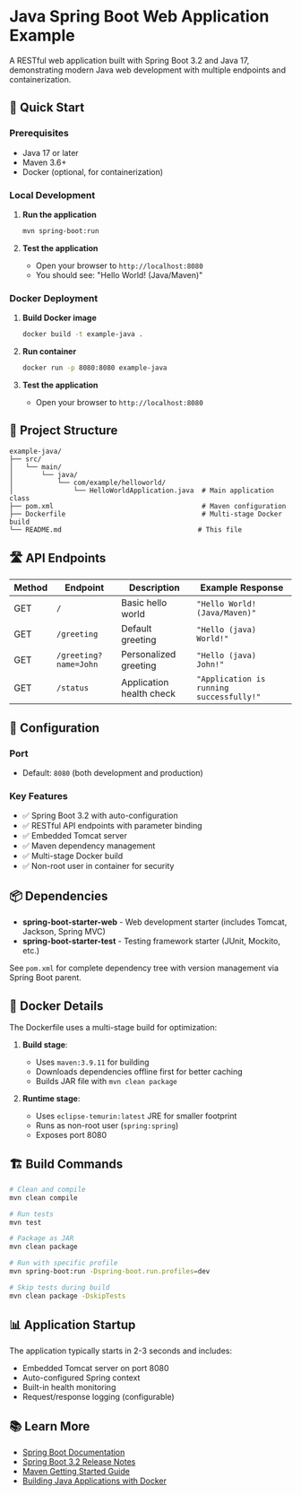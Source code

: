 # Java Spring Boot Web Application Example

A RESTful web application built with Spring Boot 3.2 and Java 17, demonstrating modern Java web development with multiple endpoints and containerization.

## 🚀 Quick Start

### Prerequisites
- Java 17 or later
- Maven 3.6+ 
- Docker (optional, for containerization)

### Local Development

1. **Run the application**
   ```bash
   mvn spring-boot:run
   ```

2. **Test the application**
   - Open your browser to `http://localhost:8080`
   - You should see: "Hello World! (Java/Maven)"

### Docker Deployment

1. **Build Docker image**
   ```bash
   docker build -t example-java .
   ```

2. **Run container**
   ```bash
   docker run -p 8080:8080 example-java
   ```

3. **Test the application**
   - Open your browser to `http://localhost:8080`

## 📁 Project Structure

```
example-java/
├── src/
│   └── main/
│       └── java/
│           └── com/example/helloworld/
│               └── HelloWorldApplication.java  # Main application class
├── pom.xml                                     # Maven configuration
├── Dockerfile                                  # Multi-stage Docker build
└── README.md                                  # This file
```

## 🛣️ API Endpoints

| Method | Endpoint | Description | Example Response |
|--------|----------|-------------|------------------|
| GET | `/` | Basic hello world | `"Hello World! (Java/Maven)"` |
| GET | `/greeting` | Default greeting | `"Hello (java) World!"` |
| GET | `/greeting?name=John` | Personalized greeting | `"Hello (java) John!"` |
| GET | `/status` | Application health check | `"Application is running successfully!"` |

## 🔧 Configuration

### Port
- Default: `8080` (both development and production)

### Key Features
- ✅ Spring Boot 3.2 with auto-configuration
- ✅ RESTful API endpoints with parameter binding
- ✅ Embedded Tomcat server
- ✅ Maven dependency management
- ✅ Multi-stage Docker build
- ✅ Non-root user in container for security

## 📦 Dependencies

- **spring-boot-starter-web** - Web development starter (includes Tomcat, Jackson, Spring MVC)
- **spring-boot-starter-test** - Testing framework starter (JUnit, Mockito, etc.)

See `pom.xml` for complete dependency tree with version management via Spring Boot parent.

## 🐳 Docker Details

The Dockerfile uses a multi-stage build for optimization:

1. **Build stage**:
   - Uses `maven:3.9.11` for building
   - Downloads dependencies offline first for better caching
   - Builds JAR file with `mvn clean package`

2. **Runtime stage**:
   - Uses `eclipse-temurin:latest` JRE for smaller footprint
   - Runs as non-root user (`spring:spring`)
   - Exposes port 8080

## 🏗️ Build Commands

```bash
# Clean and compile
mvn clean compile

# Run tests
mvn test

# Package as JAR
mvn clean package

# Run with specific profile
mvn spring-boot:run -Dspring-boot.run.profiles=dev

# Skip tests during build
mvn clean package -DskipTests
```

## 📊 Application Startup

The application typically starts in 2-3 seconds and includes:
- Embedded Tomcat server on port 8080
- Auto-configured Spring context
- Built-in health monitoring
- Request/response logging (configurable)

## 📚 Learn More

- [Spring Boot Documentation](https://spring.io/projects/spring-boot)
- [Spring Boot 3.2 Release Notes](https://github.com/spring-projects/spring-boot/wiki/Spring-Boot-3.2-Release-Notes)
- [Maven Getting Started Guide](https://maven.apache.org/guides/getting-started/)
- [Building Java Applications with Docker](https://spring.io/guides/gs/spring-boot-docker/)